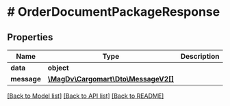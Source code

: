 # # OrderDocumentPackageResponse

## Properties

Name | Type | Description | Notes
------------ | ------------- | ------------- | -------------
**data** | **object** |  |
**message** | [**\MagDv\Cargomart\Dto\MessageV2[]**](MessageV2.md) |  | [optional]

[[Back to Model list]](../../README.md#models) [[Back to API list]](../../README.md#endpoints) [[Back to README]](../../README.md)
